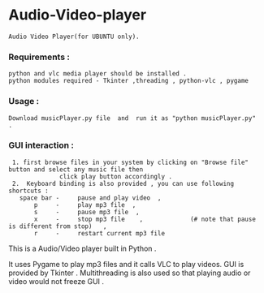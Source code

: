 # Audio-Video-player
    Audio Video Player(for UBUNTU only).
### Requirements : 
    python and vlc media player should be installed .
    python modules required - Tkinter ,threading , python-vlc , pygame 
### Usage :
    Download musicPlayer.py file  and  run it as "python musicPlayer.py"  . 

### GUI interaction :
     1. first browse files in your system by clicking on "Browse file" button and select any music file then 
                  click play button accordingly .
     2.  Keyboard binding is also provided , you can use following shortcuts :
       space bar -     pause and play video  ,
           p     -     play mp3 file  ,
           s     -     pause mp3 file  ,
           x     -     stop mp3 file    ,             (# note that pause is different from stop)   ,
           r     -     restart current mp3 file 

This is a Audio/Video player built in Python  .

It uses Pygame to play mp3 files and it calls VLC  to play videos.
GUI is provided by  Tkinter . 
Multithreading is also used so that playing audio or video would not freeze GUI . 


       
